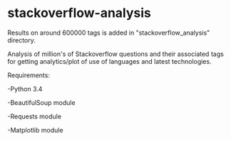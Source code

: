 # stackoverflow-analysis
Results on around 600000 tags is added in "stackoverflow_analysis" directory.

Analysis of million's of Stackoverflow questions and their associated tags for getting analytics/plot of use of languages and latest technologies.

Requirements: 

-Python 3.4

-BeautifulSoup module

-Requests module

-Matplotlib module
